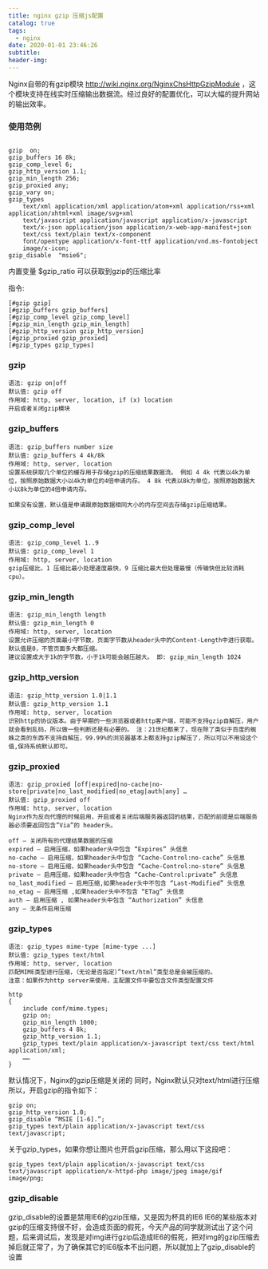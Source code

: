 ```yaml
---
title: nginx gzip 压缩js配置
catalog: true
tags:
  - nginx
date: 2020-01-01 23:46:26
subtitle:
header-img:
---
```


Nginx自带的有gzip模块 http://wiki.nginx.org/NginxChsHttpGzipModule ，这个模块支持在线实时压缩输出数据流。经过良好的配置优化，可以大幅的提升网站的输出效率。

### __使用范例__

```

gzip  on;
gzip_buffers 16 8k;
gzip_comp_level 6;
gzip_http_version 1.1;
gzip_min_length 256;
gzip_proxied any;
gzip_vary on;
gzip_types
    text/xml application/xml application/atom+xml application/rss+xml application/xhtml+xml image/svg+xml
    text/javascript application/javascript application/x-javascript
    text/x-json application/json application/x-web-app-manifest+json
    text/css text/plain text/x-component
    font/opentype application/x-font-ttf application/vnd.ms-fontobject
    image/x-icon;
gzip_disable  "msie6";
```

内置变量 $gzip_ratio 可以获取到gzip的压缩比率

指令:
```
[#gzip gzip]
[#gzip_buffers gzip_buffers]
[#gzip_comp_level gzip_comp_level]
[#gzip_min_length gzip_min_length]
[#gzip_http_version gzip_http_version]
[#gzip_proxied gzip_proxied]
[#gzip_types gzip_types]
```

### gzip 
```
语法: gzip on|off
默认值: gzip off
作用域: http, server, location, if (x) location
开启或者关闭gzip模块
```

### gzip_buffers
```
语法: gzip_buffers number size
默认值: gzip_buffers 4 4k/8k
作用域: http, server, location
设置系统获取几个单位的缓存用于存储gzip的压缩结果数据流。 例如 4 4k 代表以4k为单位，按照原始数据大小以4k为单位的4倍申请内存。 4 8k 代表以8k为单位，按照原始数据大小以8k为单位的4倍申请内存。

如果没有设置，默认值是申请跟原始数据相同大小的内存空间去存储gzip压缩结果。
```

### gzip_comp_level
```
语法: gzip_comp_level 1..9
默认值: gzip_comp_level 1
作用域: http, server, location
gzip压缩比，1 压缩比最小处理速度最快，9 压缩比最大但处理最慢（传输快但比较消耗cpu）。
```

### gzip_min_length
```
语法: gzip_min_length length
默认值: gzip_min_length 0
作用域: http, server, location
设置允许压缩的页面最小字节数，页面字节数从header头中的Content-Length中进行获取。
默认值是0，不管页面多大都压缩。
建议设置成大于1k的字节数，小于1k可能会越压越大。 即: gzip_min_length 1024
```

### gzip_http_version
```
语法: gzip_http_version 1.0|1.1
默认值: gzip_http_version 1.1
作用域: http, server, location
识别http的协议版本。由于早期的一些浏览器或者http客户端，可能不支持gzip自解压，用户就会看到乱码，所以做一些判断还是有必要的。 注：21世纪都来了，现在除了类似于百度的蜘蛛之类的东西不支持自解压，99.99%的浏览器基本上都支持gzip解压了，所以可以不用设这个值,保持系统默认即可。
```

###  gzip_proxied
```
语法: gzip_proxied [off|expired|no-cache|no-store|private|no_last_modified|no_etag|auth|any] …
默认值: gzip_proxied off
作用域: http, server, location
Nginx作为反向代理的时候启用，开启或者关闭后端服务器返回的结果，匹配的前提是后端服务器必须要返回包含”Via”的 header头。

off – 关闭所有的代理结果数据的压缩
expired – 启用压缩，如果header头中包含 “Expires” 头信息
no-cache – 启用压缩，如果header头中包含 “Cache-Control:no-cache” 头信息
no-store – 启用压缩，如果header头中包含 “Cache-Control:no-store” 头信息
private – 启用压缩，如果header头中包含 “Cache-Control:private” 头信息
no_last_modified – 启用压缩,如果header头中不包含 “Last-Modified” 头信息
no_etag – 启用压缩 ,如果header头中不包含 “ETag” 头信息
auth – 启用压缩 , 如果header头中包含 “Authorization” 头信息
any – 无条件启用压缩
```

### gzip_types

```
语法: gzip_types mime-type [mime-type ...]
默认值: gzip_types text/html
作用域: http, server, location
匹配MIME类型进行压缩，（无论是否指定）”text/html”类型总是会被压缩的。
注意：如果作为http server来使用，主配置文件中要包含文件类型配置文件

http
{
    include conf/mime.types;
    gzip on;
    gzip_min_length 1000;
    gzip_buffers 4 8k;
    gzip_http_version 1.1;
    gzip_types text/plain application/x-javascript text/css text/html application/xml;
    ……
}
```

默认情况下，Nginx的gzip压缩是关闭的
同时，Nginx默认只对text/html进行压缩
所以，开启gzip的指令如下：

```
gzip on;
gzip_http_version 1.0;
gzip_disable “MSIE [1-6].”;
gzip_types text/plain application/x-javascript text/css text/javascript;
```

关于gzip_types，如果你想让图片也开启gzip压缩，那么用以下这段吧：

```
gzip_types text/plain application/x-javascript text/css text/javascript application/x-httpd-php image/jpeg image/gif image/png;

```
 
### gzip_disable
 gzip_disable的设置是禁用IE6的gzip压缩，又是因为杯具的IE6
IE6的某些版本对gzip的压缩支持很不好，会造成页面的假死，今天产品的同学就测试出了这个问题，后来调试后，发现是对img进行gzip后造成IE6的假死，把对img的gzip压缩去掉后就正常了，为了确保其它的IE6版本不出问题，所以就加上了gzip_disable的设置
